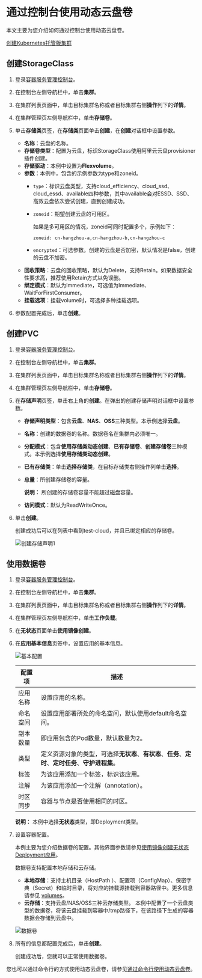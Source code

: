 # 通过控制台使用动态云盘卷

本文主要为您介绍如何通过控制台使用动态云盘卷。

[创建Kubernetes托管版集群](/intl.zh-CN/Kubernetes集群用户指南/集群管理/创建集群/创建Kubernetes托管版集群.md)

## 创建StorageClass

1.  登录[容器服务管理控制台](https://cs.console.aliyun.com)。

2.  在控制台左侧导航栏中，单击**集群**。

3.  在集群列表页面中，单击目标集群名称或者目标集群右侧**操作**列下的**详情**。

4.  在集群管理页左侧导航栏中，单击**存储卷**。

5.  单击**存储类**页签，在**存储类**页面单击**创建**，在**创建**对话框中设置参数。

    -   **名称**：云盘的名称。
    -   **存储卷类型**：配置为云盘，标识StorageClass使用阿里云云盘provisioner插件创建。
    -   **存储驱动**：本例中设置为**Flexvolume**。
    -   **参数**：本例中，包含的示例参数为type和zoneid。
        -   `type`：标识云盘类型，支持cloud\_efficiency、cloud\_ssd、cloud\_essd、available四种参数，其中available会对ESSD、SSD、高效云盘依次尝试创建，直到创建成功。
        -   `zoneid`：期望创建云盘的可用区。

            如果是多可用区的情况，zoneid可同时配置多个，示例如下：

            ```
            zoneid: cn-hangzhou-a,cn-hangzhou-b,cn-hangzhou-c
            ```

        -   `encrypted`：可选参数。创建的云盘是否加密，默认情况是false，创建的云盘不加密。
    -   **回收策略**：云盘的回收策略，默认为Delete，支持Retain。如果数据安全性要求高，推荐使用Retain方式以免误删。
    -   **绑定模式**：默认为Immediate，可选值为Immediate、WaitForFirstConsumer。
    -   **挂载选项**：挂载volume时，可选择多种挂载选项。
6.  参数配置完成后，单击**创建**。


## 创建PVC

1.  登录[容器服务管理控制台](https://cs.console.aliyun.com)。

2.  在控制台左侧导航栏中，单击**集群**。

3.  在集群列表页面中，单击目标集群名称或者目标集群右侧**操作**列下的**详情**。

4.  在集群管理页左侧导航栏中，单击**存储卷**。

5.  在**存储声明**页签，单击右上角的**创建**。在弹出的创建存储声明对话框中设置参数。

    -   **存储声明类型**：包含**云盘**、**NAS**、**OSS**三种类型。本示例选择**云盘**。
    -   **名称**：创建的数据卷的名称。数据卷名在集群内必须唯一。
    -   **分配模式**：包含**使用存储类动态创建**、**已有存储卷**、**创建存储卷**三种模式。本示例选择**使用存储类动态创建**。
    -   **已有存储类**：单击**选择存储类**，在目标存储类右侧操作列单击**选择**。
    -   **总量**：所创建存储卷的容量。

        **说明：** 所创建的存储卷容量不能超过磁盘容量。

    -   **访问模式**：默认为ReadWriteOnce。
6.  单击**创建**。

    创建成功后可以在列表中看到test-cloud，并且已绑定相应的存储卷。

    ![创建存储声明1](https://static-aliyun-doc.oss-cn-hangzhou.aliyuncs.com/assets/img/zh-CN/6585659951/p99109.png)


## 使用数据卷

1.  登录[容器服务管理控制台](https://cs.console.aliyun.com)。

2.  在控制台左侧导航栏中，单击**集群**。

3.  在集群列表页面中，单击目标集群名称或者目标集群右侧**操作**列下的**详情**。

4.  在集群管理页左侧导航栏中，单击**工作负载**。

5.  在**无状态**页面单击**使用镜像创建**。

6.  在**应用基本信息**页签中，设置应用的基本信息。

    ![基本配置](https://static-aliyun-doc.oss-cn-hangzhou.aliyuncs.com/assets/img/zh-CN/0885659951/p10973.png)

    |配置项|描述|
    |---|--|
    |应用名称|设置应用的名称。|
    |命名空间|设置应用部署所处的命名空间，默认使用default命名空间。|
    |副本数量|即应用包含的Pod数量，默认数量为2。|
    |类型|定义资源对象的类型，可选择**无状态**、**有状态**、**任务**、**定时**、**定时任务**、**守护进程集**。|
    |标签|为该应用添加一个标签，标识该应用。|
    |注解|为该应用添加一个注解（annotation）。|
    |时区同步|容器与节点是否使用相同的时区。|

    **说明：** 本例中选择**无状态**类型，即Deployment类型。

7.  设置容器配置。

    本例主要为您介绍数据卷的配置。其他界面参数请参见[使用镜像创建无状态Deployment应用](/intl.zh-CN/Kubernetes集群用户指南/应用管理/使用镜像创建无状态Deployment应用.md)。

    数据卷支持配置本地存储和云存储。

    -   **本地存储**：支持主机目录（HostPath ）、配置项（ConfigMap）、保密字典（Secret）和临时目录，将对应的挂载源挂载到容器路径中。更多信息请参见 [volumes](https://kubernetes.io/docs/concepts/storage/volumes/?spm=0.0.0.0.8VJbrE)。
    -   **云存储**：支持云盘/NAS/OSS三种云存储类型。
    本例中配置了一个云盘类型的数据卷，将该云盘挂载到容器中/tmp路径下，在该路径下生成的容器数据会存储到云盘中。

    ![数据卷](https://static-aliyun-doc.oss-cn-hangzhou.aliyuncs.com/assets/img/zh-CN/6785659951/p59980.jpg)

8.  所有的信息都配置完成后，单击**创建**。

    创建成功后，您就可以正常使用数据卷。


您也可以通过命令行的方式使用动态云盘卷，请参见[通过命令行使用动态云盘卷](/intl.zh-CN/Kubernetes集群用户指南/存储管理-Flexvolume/云盘存储卷/通过命令行使用动态云盘卷.md)。

